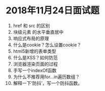# 2018年11月24日面试题
1.  href 和 src 的区别
2.  块级元素 的水平垂直居中
3.  响应式布局的原理
4.  什么是cookie？怎么设置cookie？
5.  html5新增的表单类型
6.  什么是XSS？如何防范
7.  浏览器渲染页面的过程
8. 手写一个indexOf函数
9. 为什么不推荐用for...in遍历数组？
10. 解释一下‘防抖’，写一个防抖函数。